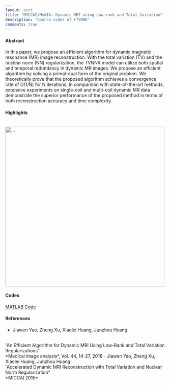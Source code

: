 ```yaml
---
layout: post
title: "MICCAI/MedIA: Dynamic MRI using Low-rank and Total Variation"
description: "Source codes of FTVNNR"
comments: true
---
```


#### Abstract
In this paper, we propose an efficient algorithm for dynamic magnetic resonance (MR) image reconstruction. With the total variation (TV) and the nuclear norm (NN) regularization, the TVNNR model can utilize both spatial and temporal redundancy in dynamic MR images. We propose an efficient algorithm by solving a primal-dual form of the original problem. We theoretically prove that the proposed algorithm achieves a convergence rate of O(1/N) for N iterations. In comparison with state-of-the-art methods, extensive experiments on single-coil and multi-coil dynamic MR data demonstrate the superior performance of the proposed method in terms of both reconstruction accuracy and time complexity.

#### Highlights

<br />
<img align="middle" width="500" src="{{ site.url }}/images/BCS_figure-eps-converted-to.png" alt="...">
<br />

#### Codes

[MATLAB Code](https://github.com/utayao/FTVNNR_Dynamic_MRI)

#### References
- Jiawen Yao, Zheng Xu, Xiaolei Huang, Junzhou Huang
<br/>
”An Efficient Algorithm for Dynamic MRI Using Low-Rank and Total Variation Regularizations”
<br/>*Medical image analysis*, Vol. 44, 14-27, 2018
- Jiawen Yao, Zheng Xu, Xiaolei Huang, Junzhou Huang
<br/>”Accelerated Dynamic MRI Reconstruction with Total Variation and Nuclear Norm Regularization”
<br/>*MICCAI 2015*